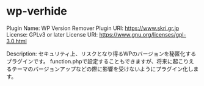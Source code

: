 # wp-verhide

Plugin Name: WP Version Remover
Plugin URI: https://www.skri.gr.jp
License: GPLv3 or later
License URI: https://www.gnu.org/licenses/gpl-3.0.html

Description: 
セキュリティ上、リスクとなり得るWPのバージョンを秘匿化するプラグインです。
function.phpで設定することもできますが、将来に起こりえるテーマのバージョンアップなどの際に影響を受けないようにプラグイン化します。
